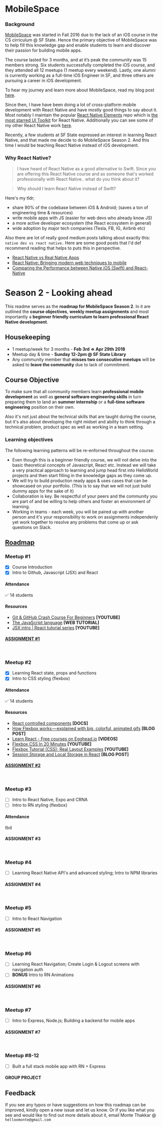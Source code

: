 # MobileSpace

### Background

[MobileSpace](http://mobilespace.xyz/) was started in Fall 2016 due to the lack of an iOS course in the CS cirriculum @ SF State. Hence the primary objective of MobileSpace was to help fill this knowledge gap and enable students to learn and discover their passion for building mobile apps.

The course lasted for 3 months, and at it’s peak the community was 15 members strong. Six students successfully completed the iOS course, and they attended all 12 meetups (1 meetup every weekend). Lastly, one alumni is currently working as a full-time iOS Engineer in SF, and three others are pursuing a career in iOS development.

To hear my journey and learn more about MobileSpace, read my blog post [here](https://medium.freecodecamp.org/mobilespace-a-passion-story-9dbc8afd5221).

Since then, I have have been doing a lot of cross-platform mobile development with React Native and have mostly good things to say about it. Most notably I maintain the popular [React Native Elements](https://github.com/react-native-training/react-native-elements) repo which is [the most starred UI Toolkit](https://native.directory/stars) for React Native. Additionally you can see some of my other React Native work [here](https://github.com/Monte9?utf8=%E2%9C%93&tab=repositories&q=react+native&type=&language=javascript).

Recently, a few students at SF State expressed an interest in learning React Native, and that made me decide to do MobileSpace Season 2. And this time I would be teaching React Native instead of iOS development.


### Why React Native?

> I have heard of React Native as a good alternative to Swift. Since you are offering this React Native course and as someone that's worked professionally with React Native.. what do you think about it? 

> Why should I learn React Native instead of Swift?

Here's my tldr;
- share 90% of the codebase between iOS & Android; (saves a ton of engineering time & resources)
- write mobile apps with JS (easier for web devs who already know JS)
- a more active developer ecosystem (the React ecosystem in general)
- wide adoption by major tech companies (Tesla, FB, IG, Airbnb etc)

Also there are lot of really good medium posts talking about exactly this: `native dev vs react native.` Here are some good posts that I'd def recommend reading that helps to puts this in perspective.

- [React Native vs Real Native Apps](https://codeburst.io/react-native-vs-real-native-apps-ad890986f1f)
- [React Native: Bringing modern web techniques to mobile](https://code.facebook.com/posts/1014532261909640/react-native-bringing-modern-web-techniques-to-mobile/)
- [Comparing the Performance between Native iOS (Swift) and React-Native](https://medium.com/the-react-native-log/comparing-the-performance-between-native-ios-swift-and-react-native-7b5490d363e2)

# Season 2 - Looking ahead

This readme serves as the **roadmap for MobileSpace Season 2**. In it are outlined the **course objectives**, **weekly meetup assignments** and most importantly a **beginner friendly curriculum to learn professional React Native development**.

## Housekeeping

- 1 meetup/week for 3 months - **Feb 3rd => Apr 29th 2018**
- Meetup day & time - **Sunday 12-2pm @ SF State Library**
- Any community member that **misses two consecutive meetups** will be asked to **leave the community** due to lack of commitment.

## Course Objective

To make sure that all community members learn **professional mobile development** as well as **general software engineering skills** in turn preparing them to land an **summer internship** or a **full-time software engineering** position on their own.

Also it's not just about the technical skills that are taught during the course, but it's also about developing the right midset and ability to think through a technical problem, product spec as well as working in a team setting.

### Learning objectives

The following learning patterns will be re-enforned throughout the course:

- Even though this is a beginner friendly course, we will not delve into the basic theoretical concepts of Javascript, React etc. Instead we will take a very practical approach to learning and jump head first into HelloWorld projects and then start filling in the knowledge gaps as they come up.
- We will try to build production ready apps & uses cases that can be showcased on your portfolio. (This is to say that we will not just build dummy apps for the sake of it)
- Collaboration is key. Be respectful of your peers and the community you are part of and be willing to help others and foster an environment of learning.
- Working in teams - each week, you will be paired up with another person and it's your responsibility to work on assignments independenly yet work together to resolve any problems that come up or ask questions on Slack.


## [Roadmap](https://i.imgur.com/NREIdQT.png)

### Meetup #1
- [x] Course Introduction
- [x] Intro to Github, Javascript (JSX) and React

#### Attendance
:white_check_mark: 14 students

#### Resources
- [Git & GitHub Crash Course For Beginners](https://www.youtube.com/watch?v=SWYqp7iY_Tc) **[YOUTUBE]**
- [The JavaScript language](https://javascript.info/js) **[WEB TUTORIAL]**
- [JSX intro | React tutorial series](https://www.youtube.com/watch?v=yc8fg7gWbBA) **[YOUTUBE]**

#### [ASSIGNMENT #1](https://github.com/mobilespace/community-members#assignment-1)

<br />

### Meetup #2
- [x] Learning React state, props and functions 
- [x] Intro to CSS styling (flexbox)

#### Attendance
:white_check_mark: 14 students

#### Resources
- [React controlled components](https://reactjs.org/docs/forms.html#controlled-components) **[DOCS]**
- [How Flexbox works — explained with big, colorful, animated gifs](https://medium.freecodecamp.org/an-animated-guide-to-flexbox-d280cf6afc35) **[BLOG POST]**
- [Learn React - Free courses on Egghead.io](https://egghead.io/browse/frameworks/react) **[VIDEOS]**
- [Flexbox CSS In 20 Minutes](https://www.youtube.com/watch?v=JJSoEo8JSnc) **[YOUTUBE]**
- [Flexbox Tutorial (CSS): Real Layout Examples](https://www.youtube.com/watch?v=k32voqQhODc) **[YOUTUBE]**
- [Session Storage and Local Storage in React](https://www.robinwieruch.de/local-storage-react/) **[BLOG POST]**

#### [ASSIGNMENT #2](https://github.com/mobilespace/community-members#assignment-2)

<br />

### Meetup #3
- [ ] Intro to React Native, Expo and CRNA
- [ ] Intro to RN styling (flexbox)

#### Attendance
tbd

#### ASSIGNMENT #3

<br />

### Meetup #4
- [ ] Learning React Native API's and advanced styling; Intro to NPM libraries
#### ASSIGNMENT #4

<br />

### Meetup #5
- [ ] Intro to React Navigation
#### ASSIGNMENT #5

<br />

### Meetup #6
- [ ] Learning React Navigation; Create Login & Logout screens with navigation auth
- [ ] **BONUS** Intro to RN Animations
#### ASSIGNMENT #6

<br />

### Meetup #7
- [ ] Intro to Express, Node.js; Building a backend for mobile apps
#### ASSIGNMENT #7

<br />

### Meetup #8-12
- [ ] Built a full stack mobile app with RN + Express
#### GROUP PROJECT

## Feedback

If you see any typos or have suggestions on how this roadmap can be improved, kindly open a new issue and let us know. Or if you like what you see and would like to find out more details about it, email Monte Thakkar @ `helloomonte@gmail.com`
